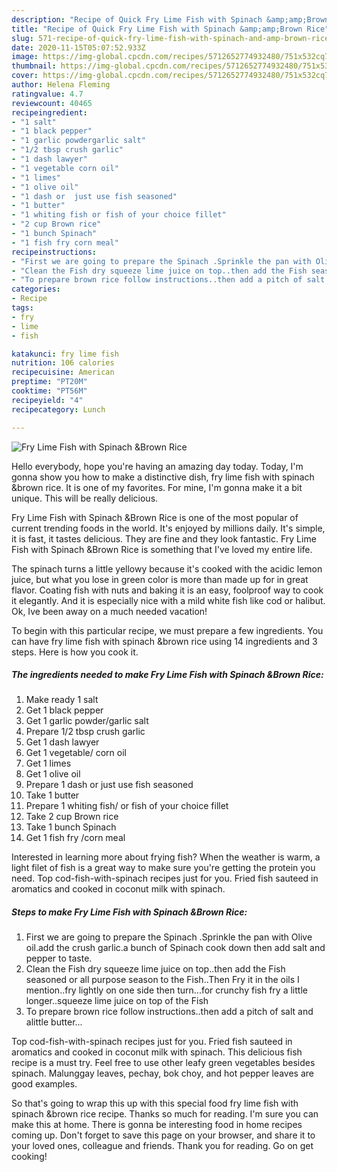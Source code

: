 ```yaml
---
description: "Recipe of Quick Fry Lime Fish with Spinach &amp;amp;Brown Rice"
title: "Recipe of Quick Fry Lime Fish with Spinach &amp;amp;Brown Rice"
slug: 571-recipe-of-quick-fry-lime-fish-with-spinach-and-amp-brown-rice
date: 2020-11-15T05:07:52.933Z
image: https://img-global.cpcdn.com/recipes/5712652774932480/751x532cq70/fry-lime-fish-with-spinach-brown-rice-recipe-main-photo.jpg
thumbnail: https://img-global.cpcdn.com/recipes/5712652774932480/751x532cq70/fry-lime-fish-with-spinach-brown-rice-recipe-main-photo.jpg
cover: https://img-global.cpcdn.com/recipes/5712652774932480/751x532cq70/fry-lime-fish-with-spinach-brown-rice-recipe-main-photo.jpg
author: Helena Fleming
ratingvalue: 4.7
reviewcount: 40465
recipeingredient:
- "1 salt"
- "1 black pepper"
- "1 garlic powdergarlic salt"
- "1/2 tbsp crush garlic"
- "1 dash lawyer"
- "1 vegetable corn oil"
- "1 limes"
- "1 olive oil"
- "1 dash or  just use fish seasoned"
- "1 butter"
- "1 whiting fish or fish of your choice fillet"
- "2 cup Brown rice"
- "1 bunch Spinach"
- "1 fish fry corn meal"
recipeinstructions:
- "First we are going to prepare the Spinach .Sprinkle the pan with Olive oil.add the crush garlic.a bunch of Spinach cook down then add salt and pepper to taste."
- "Clean the Fish dry squeeze lime juice on top..then add the Fish seasoned or all purpose season to the Fish..Then Fry it in the oils I mention..fry lightly on one side then turn...for crunchy fish fry a little longer..squeeze lime juice on top of the Fish"
- "To prepare brown rice follow instructions..then add a pitch of salt and alittle butter..."
categories:
- Recipe
tags:
- fry
- lime
- fish

katakunci: fry lime fish 
nutrition: 106 calories
recipecuisine: American
preptime: "PT20M"
cooktime: "PT56M"
recipeyield: "4"
recipecategory: Lunch

---
```



![Fry Lime Fish with Spinach &amp;Brown Rice](https://img-global.cpcdn.com/recipes/5712652774932480/751x532cq70/fry-lime-fish-with-spinach-brown-rice-recipe-main-photo.jpg)

Hello everybody, hope you're having an amazing day today. Today, I'm gonna show you how to make a distinctive dish, fry lime fish with spinach &amp;brown rice. It is one of my favorites. For mine, I'm gonna make it a bit unique. This will be really delicious.

Fry Lime Fish with Spinach &amp;Brown Rice is one of the most popular of current trending foods in the world. It's enjoyed by millions daily. It's simple, it is fast, it tastes delicious. They are fine and they look fantastic. Fry Lime Fish with Spinach &amp;Brown Rice is something that I've loved my entire life.

The spinach turns a little yellowy because it&#39;s cooked with the acidic lemon juice, but what you lose in green color is more than made up for in great flavor. Coating fish with nuts and baking it is an easy, foolproof way to cook it elegantly. And it is especially nice with a mild white fish like cod or halibut. Ok, Ive been away on a much needed vacation!


To begin with this particular recipe, we must prepare a few ingredients. You can have fry lime fish with spinach &amp;brown rice using 14 ingredients and 3 steps. Here is how you cook it.

<!--inarticleads1-->

##### The ingredients needed to make Fry Lime Fish with Spinach &amp;Brown Rice:

1. Make ready 1 salt
1. Get 1 black pepper
1. Get 1 garlic powder/garlic salt
1. Prepare 1/2 tbsp crush garlic
1. Get 1 dash lawyer
1. Get 1 vegetable/ corn oil
1. Get 1 limes
1. Get 1 olive oil
1. Prepare 1 dash or  just use fish seasoned
1. Take 1 butter
1. Prepare 1 whiting fish/ or fish of your choice fillet
1. Take 2 cup Brown rice
1. Take 1 bunch Spinach
1. Get 1 fish fry /corn meal


Interested in learning more about frying fish? When the weather is warm, a light filet of fish is a great way to make sure you&#39;re getting the protein you need. Top cod-fish-with-spinach recipes just for you. Fried fish sauteed in aromatics and cooked in coconut milk with spinach. 

<!--inarticleads2-->

##### Steps to make Fry Lime Fish with Spinach &amp;Brown Rice:

1. First we are going to prepare the Spinach .Sprinkle the pan with Olive oil.add the crush garlic.a bunch of Spinach cook down then add salt and pepper to taste.
1. Clean the Fish dry squeeze lime juice on top..then add the Fish seasoned or all purpose season to the Fish..Then Fry it in the oils I mention..fry lightly on one side then turn...for crunchy fish fry a little longer..squeeze lime juice on top of the Fish
1. To prepare brown rice follow instructions..then add a pitch of salt and alittle butter...


Top cod-fish-with-spinach recipes just for you. Fried fish sauteed in aromatics and cooked in coconut milk with spinach. This delicious fish recipe is a must try. Feel free to use other leafy green vegetables besides spinach. Malunggay leaves, pechay, bok choy, and hot pepper leaves are good examples. 

So that's going to wrap this up with this special food fry lime fish with spinach &amp;brown rice recipe. Thanks so much for reading. I'm sure you can make this at home. There is gonna be interesting food in home recipes coming up. Don't forget to save this page on your browser, and share it to your loved ones, colleague and friends. Thank you for reading. Go on get cooking!
